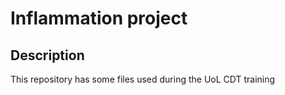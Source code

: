 # Inflammation project

## Description

This repository has some files used during the UoL CDT training
